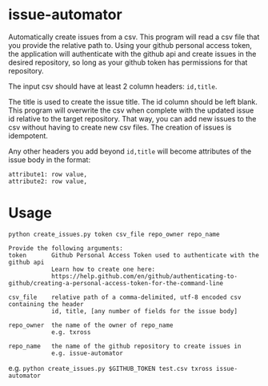 # issue-automator
Automatically create issues from a csv. This program will read a csv file that you provide the relative path to. Using your github personal access token, the application will authenticate with the github api and create issues in the desired repository, so long as your github token has permissions for that repository. 

The input csv should have at least 2 column headers:
`id,title`.

The title is used to create the issue title. The id column should be left blank. This program will overwrite the csv when complete with the updated issue id relative to the target repository. That way, you can add new issues to the csv without having to create new csv files. The creation of issues is idempotent.

Any other headers you add beyond `id,title` will become attributes of the issue body in the format:
```
attribute1: row value,
attribute2: row value,
```

# Usage
```
python create_issues.py token csv_file repo_owner repo_name

Provide the following arguments:
token       Github Personal Access Token used to authenticate with the github api
            Learn how to create one here: 
            https://help.github.com/en/github/authenticating-to-github/creating-a-personal-access-token-for-the-command-line

csv_file    relative path of a comma-delimited, utf-8 encoded csv containing the header
            id, title, [any number of fields for the issue body]

repo_owner  the name of the owner of repo_name
            e.g. txross

repo_name   the name of the github repository to create issues in
            e.g. issue-automator
```


e.g.
`python create_issues.py $GITHUB_TOKEN test.csv txross issue-automator`